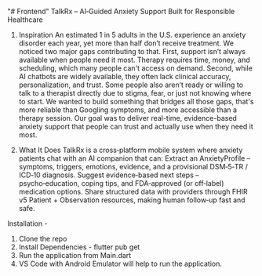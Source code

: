 "# Frontend" 
TalkRx – AI‑Guided Anxiety Support Built for Responsible Healthcare

1. Inspiration
An estimated 1 in 5 adults in the U.S. experience an anxiety disorder each year, yet more than half don’t receive treatment. We noticed two major gaps contributing to that. First, support isn’t always available when people need it most. Therapy requires time, money, and scheduling, which many people can't access on demand. Second, while AI chatbots are widely available, they often lack clinical accuracy, personalization, and trust. Some people also aren’t ready or willing to talk to a therapist directly due to stigma, fear, or just not knowing where to start. We wanted to build something that bridges all those gaps, that's more reliable than Googling symptoms, and more accessible than a therapy session. Our goal was to deliver real-time, evidence-based anxiety support that people can trust and actually use when they need it most.

2. What It Does
TalkRx is a cross‑platform mobile system where anxiety patients chat with an AI companion that can:
Extract an AnxietyProfile – symptoms, triggers, emotions, evidence, and a provisional DSM‑5‑TR / ICD‑10 diagnosis.
Suggest evidence‑based next steps – psycho‑education, coping tips, and FDA‑approved (or off‑label) medication options.
Share structured data with providers through FHIR v5 Patient + Observation resources, making human follow‑up fast and safe.

Installation - 

1. Clone the repo 
2. Install Dependencies - flutter pub get
3. Run the application from Main.dart
4. VS Code with Android Emulator will help to run the application. 
